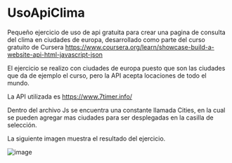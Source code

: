 # UsoApiClima
Pequeño ejercicio de uso de api gratuita para crear una pagina de consulta del clima en ciudades de europa, desarrollado como parte del curso gratuito de Cursera https://www.coursera.org/learn/showcase-build-a-website-api-html-javascript-json

El ejercicio se realizo con ciudades de europa puesto que son las ciudades que da de ejemplo el curso, pero la API acepta locaciones de todo el mundo.

La API utilizada es https://www.7timer.info/

Dentro del archivo Js se encuentra una constante llamada Cities, en la cual se pueden agregar mas ciudades para ser desplegadas en la casilla de selección.

La siguiente imagen muestra el resultado del ejercicio.

![image](https://github.com/dlazaro84/UsoApiClima/assets/113148700/3d7d235c-54a5-49a1-9921-8a52ec530518)

